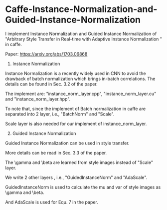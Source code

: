 # Caffe-Instance-Normalization-and-Guided-Instance-Normalization
I implement Instance Normalization and Guided Instance Normalization of "Arbitrary Style Transfer in Real-time with Adaptive Instance Normalization " in caffe. 

Paper: https://arxiv.org/abs/1703.06868

1. Instance Normalization

Instance Normalization is a recently widely used in CNN to avoid the drawback of batch normalization which brings in-batch correlations. The details can be found in Sec. 3.2 of the paper.

The implement are: "instance_norm_layer.cpp", "instance_norm_layer.cu" and "instance_norm_layer.hpp". 

To note that, since the implement of Batch normalization in caffe are separated into 2 layer, i.e., "BatchNorm" and "Scale".

Scale layer is also needed for our implement of instance_norm_layer.

2. Guided Instance Normalization

Guided Instance Normalization can be used in style transfer.

More details can be read in Sec. 3.3 of the paper.

The \gamma and \beta are learned from style images instead of "Scale" layer.

We write 2 other layers , i.e., "GuidedInstanceNorm" and "AdaScale".

GuidedInstanceNorm is used to calculate the mu and var of style images as \gamma and \beta.

And AdaScale is used for Equ. 7 in the paper.
